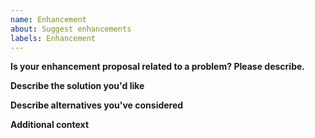 ```yaml
---
name: Enhancement
about: Suggest enhancements
labels: Enhancement
---
```


**Is your enhancement proposal related to a problem? Please describe.**
<!-- A clear and concise description of what the problem is. -->

**Describe the solution you'd like**
<!-- A clear and concise description of what you want to happen. -->

**Describe alternatives you've considered**
<!-- A clear and concise description of any alternative solutions or features you've considered. -->

**Additional context**
<!-- Add any other context or graphics (drag-and-drop an image) about the feature request here. -->
